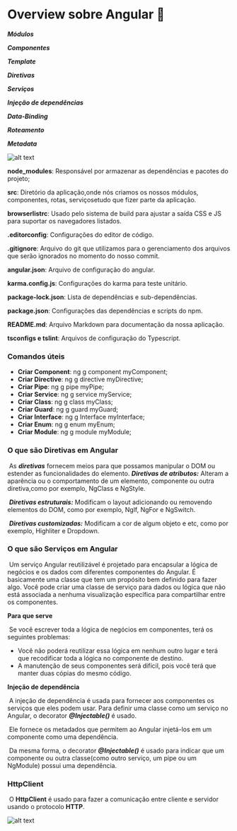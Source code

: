 # Overview sobre Angular :bookmark: 



***Módulos***

***Componentes***

***Template***

***Diretivas***

***Serviços***

***Injeção de dependências***

***Data-Binding***

***Roteamento***

***Metadata***

![alt text](/c:/Documents/DIO_BootCamp2022/DIO_Introducao_ao_Angular_8/img/angular1.png)





**node_modules**: Responsável por armazenar as dependências e pacotes do projeto;

**src**: Diretório da aplicação,onde nós criamos os nossos módulos, componentes, rotas, serviçosetudo que fizer parte da aplicação.

**browserlistrc**: Usado pelo sistema de build para ajustar a saída CSS e JS para suportar os navegadores listados.

**.editorconfig**: Configurações do editor de código.

**.gitignore**: Arquivo do git que utilizamos para o gerenciamento dos arquivos que serão ignorados no momento do nosso commit.

**angular.json**: Arquivo de configuração do angular.

**karma.config.js**: Configurações do karma para teste unitário.

**package-lock.json**: Lista de dependências e sub-dependências.

**package.json**: Configurações das dependências e scripts do npm.

**README.md**: Arquivo Markdown para documentação da nossa aplicação.

**tsconfigs e tslint**: Arquivos de configuração do Typescript.



### Comandos úteis

* **Criar Component**: ng g component myComponent;
* **Criar Directive**: ng g directive myDirective;
* **Criar Pipe**: ng g pipe myPipe;
* **Criar Service**: ng g service myService;
* **Criar Class**: ng g class myClass;
* **Criar Guard**: ng g guard myGuard;
* **Criar Interface**: ng g Interface myInterface;
* **Criar Enum**: ng g enum myEnum;
* **Criar Module**: ng g module myModule;




### O que são Diretivas em Angular

​	As ***diretivas*** fornecem meios para que possamos manipular o DOM ou estender as funcionalidades do elemento.
​	***Diretivas de atributos:*** Alteram a aparência ou o comportamento de um elemento, componente ou outra diretiva,como por exemplo, NgClass e NgStyle. 

​	***Diretivas estruturais:*** Modificam o layout adicionando ou removendo elementos do DOM, como por exemplo, Nglf, NgFor e NgSwitch.

​	***Diretivas customizadas:*** Modificam a cor de algum objeto e etc, como por exemplo, Highliter e Dropdown.

 

### O que são Serviços em Angular

​	Um serviço Angular reutilizável é projetado para encapsular a lógica de negócios e os dados com diferentes componentes do Angular. É basicamente uma classe que tem um propósito bem definido para fazer algo. Você pode criar uma classe de serviço para dados ou lógica que não está associada a nenhuma visualização específica para compartilhar entre os componentes.



**Para que serve**

​	Se você escrever toda a lógica de negócios em componentes, terá os seguintes problemas:

*  Você não poderá reutilizar essa lógica em nenhum outro lugar e terá que recodificar toda a lógica no componente de destino.
*  A manutenção de seus componentes será difícil, pois você  terá que manter duas cópias do mesmo código.

**Injeção de dependência**

​	A injeção de dependência é usada para fornecer aos componentes os serviços que eles podem usar. Para definir uma classe como um serviço no Angular, o decorator ***@Injectable()*** é usado. 

​	Ele fornece os metadados que permitem ao Angular injetá-los em um componente como uma dependência.

​	Da mesma forma, o decorator ***@Injectable()*** é usado para indicar que um componente ou outra classe(como outro serviço, um pipe ou um NgModule) possui uma dependência.



### HttpClient

​	O **HttpClient** é usado para fazer a comunicação entre cliente e servidor usando o protocolo **HTTP**.

![alt text](/c:/Documents/DIO_BootCamp2022/DIO_Introducao_ao_Angular_8/img/http.png)

